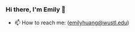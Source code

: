 ### Hi there, I'm Emily 👋

<!--
**imemilyhuang/imemilyhuang** is a ✨ _special_ ✨ repository because its `README.md` (this file) appears on your GitHub profile.

Here are some ideas to get you started:

- 🔭 I’m currently working on ...
- 🌱 I’m currently learning ...
- 👯 I’m looking to collaborate on ...
- 🤔 I’m looking for help with ...
- 💬 Ask me about ...
- 📫 How to reach me: (emilyhuang@wustl.edu)[mailto📧]
- 😄 Pronouns: ...
- ⚡ Fun fact: ...
-->

- 📫 How to reach me: (emilyhuang@wustl.edu)

